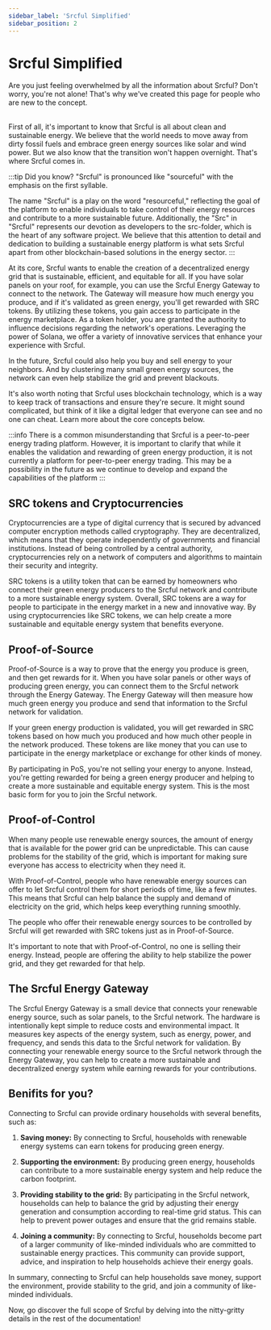```yaml
---
sidebar_label: 'Srcful Simplified'
sidebar_position: 2
---
```


# Srcful Simplified


<div class="alert alert--primary" role="alert">
Are you just feeling overwhelmed by all the information about Srcful? Don't worry, you're not alone! That's why we've created this page for people who are new to the concept.
</div><br />

First of all, it's important to know that Srcful is all about clean and sustainable energy. We believe that the world needs to move away from dirty fossil fuels and embrace green energy sources like solar and wind power. But we also know that the transition won't happen overnight. That's where Srcful comes in.

:::tip Did you know?
"Srcful" is pronounced like "sourceful" with the emphasis on the first syllable.

The name "Srcful" is a play on the word "resourceful," reflecting the goal of the platform to enable individuals to take control of their energy resources and contribute to a more sustainable future. Additionally, the "Src" in "Srcful" represents our devotion as developers to the src-folder, which is the heart of any software project. We believe that this attention to detail and dedication to building a sustainable energy platform is what sets Srcful apart from other blockchain-based solutions in the energy sector.
:::

At its core, Srcful wants to enable the creation of a decentralized energy grid that is sustainable, efficient, and equitable for all. If you have solar panels on your roof, for example, you can use the Srcful Energy Gateway to connect to the network. The Gateway will measure how much energy you produce, and if it's validated as green energy, you'll get rewarded with SRC tokens. By utilizing these tokens, you gain access to participate in the energy marketplace. As a token holder, you are granted the authority to influence decisions regarding the network's operations. Leveraging the power of Solana, we offer a variety of innovative services that enhance your experience with Srcful.

In the future, Srcful could also help you buy and sell energy to your neighbors. And by clustering many small green energy sources, the network can even help stabilize the grid and prevent blackouts.

It's also worth noting that Srcful uses blockchain technology, which is a way to keep track of transactions and ensure they're secure. It might sound complicated, but think of it like a digital ledger that everyone can see and no one can cheat. Learn more about the core concepts below.

:::info
There is a common misunderstanding that Srcful is a peer-to-peer energy trading platform. However, it is important to clarify that while it enables the validation and rewarding of green energy production, it is not currently a platform for peer-to-peer energy trading. This may be a possibility in the future as we continue to develop and expand the capabilities of the platform
:::

## SRC tokens and Cryptocurrencies

Cryptocurrencies are a type of digital currency that is secured by advanced computer encryption methods called cryptography. They are decentralized, which means that they operate independently of governments and financial institutions. Instead of being controlled by a central authority, cryptocurrencies rely on a network of computers and algorithms to maintain their security and integrity. 

SRC tokens is a utility token that can be earned by homeowners who connect their green energy producers to the Srcful network and contribute to a more sustainable energy system. Overall, SRC tokens are a way for people to participate in the energy market in a new and innovative way. By using cryptocurrencies like SRC tokens, we can help create a more sustainable and equitable energy system that benefits everyone.

## Proof-of-Source

Proof-of-Source is a way to prove that the energy you produce is green, and then get rewards for it. When you have solar panels or other ways of producing green energy, you can connect them to the Srcful network through the Energy Gateway. The Energy Gateway will then measure how much green energy you produce and send that information to the Srcful network for validation.

If your green energy production is validated, you will get rewarded in SRC tokens based on how much you produced and how much other people in the network produced. These tokens are like money that you can use to participate in the energy marketplace or exchange for other kinds of money.

By participating in PoS, you're not selling your energy to anyone. Instead, you're getting rewarded for being a green energy producer and helping to create a more sustainable and equitable energy system. This is the most basic form for you to join the Srcful network.

## Proof-of-Control

When many people use renewable energy sources, the amount of energy that is available for the power grid can be unpredictable. This can cause problems for the stability of the grid, which is important for making sure everyone has access to electricity when they need it.

With Proof-of-Control, people who have renewable energy sources can offer to let Srcful control them for short periods of time, like a few minutes. This means that Srcful can help balance the supply and demand of electricity on the grid, which helps keep everything running smoothly.

The people who offer their renewable energy sources to be controlled by Srcful will get rewarded with SRC tokens just as in Proof-of-Source.

It's important to note that with Proof-of-Control, no one is selling their energy. Instead, people are offering the ability to help stabilize the power grid, and they get rewarded for that help.

## The Srcful Energy Gateway

The Srcful Energy Gateway is a small device that connects your renewable energy source, such as solar panels, to the Srcful network. The hardware is intentionally kept simple to reduce costs and environmental impact. It measures key aspects of the energy system, such as energy, power, and frequency, and sends this data to the Srcful network for validation. By connecting your renewable energy source to the Srcful network through the Energy Gateway, you can help to create a more sustainable and decentralized energy system while earning rewards for your contributions.

## Benifits for you?

Connecting to Srcful can provide ordinary households with several benefits, such as:

1. **Saving money:** By connecting to Srcful, households with renewable energy systems can earn tokens for producing green energy. 

2. **Supporting the environment:** By producing green energy, households can contribute to a more sustainable energy system and help reduce the carbon footprint.

3. **Providing stability to the grid:** By participating in the Srcful network, households can help to balance the grid by adjusting their energy generation and consumption according to real-time grid status. This can help to prevent power outages and ensure that the grid remains stable.

4. **Joining a community:** By connecting to Srcful, households become part of a larger community of like-minded individuals who are committed to sustainable energy practices. This community can provide support, advice, and inspiration to help households achieve their energy goals.

In summary, connecting to Srcful can help households save money, support the environment, provide stability to the grid, and join a community of like-minded individuals.

<div class="alert alert--primary" role="alert">
Now, go discover the full scope of Srcful by delving into the nitty-gritty details in the rest of the documentation!
</div>
